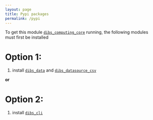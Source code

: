```yaml
---
layout: page
title: Pypi packages
permalink: /pypi
---
```


To get this module [`dibs_computing_core`](https://pypi.org/project/dibs-computing-core/) running, the following modules must first be installed

# Option 1:
1. install [`dibs_data`](https://pypi.org/project/dibs-data/) and [`dibs_datasource_csv`](https://pypi.org/project/dibs-datasource-csv/)

**or**

# Option 2:
1. install [`dibs_cli`](https://pypi.org/project/dibs-cli/)